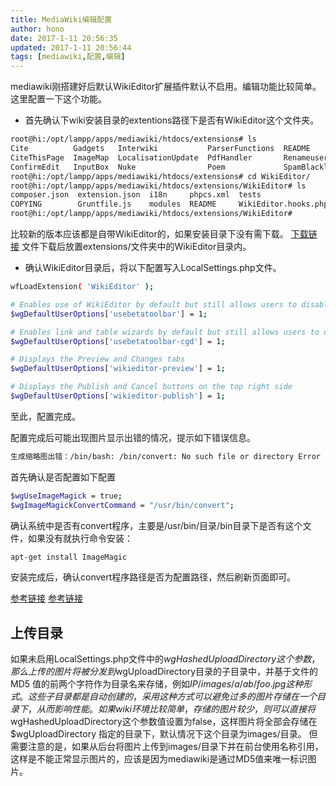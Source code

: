 ```yaml
---
title: MediaWiki编辑配置
author: hono
date: 2017-1-11 20:56:35
updated: 2017-1-11 20:56:44
tags: [mediawiki,配置,编辑]
---
```

mediawiki刚搭建好后默认WikiEditor扩展插件默认不启用。编辑功能比较简单。
这里配置一下这个功能。<!--more-->

* 首先确认下wiki安装目录的extentions路径下是否有WikiEditor这个文件夹。
```bash
root@hi:/opt/lampp/apps/mediawiki/htdocs/extensions# ls
Cite          Gadgets   Interwiki           ParserFunctions  README         SyntaxHighlight_GeSHi
CiteThisPage  ImageMap  LocalisationUpdate  PdfHandler       Renameuser     TitleBlacklist
ConfirmEdit   InputBox  Nuke                Poem             SpamBlacklist  WikiEditor
root@hi:/opt/lampp/apps/mediawiki/htdocs/extensions# cd WikiEditor/
root@hi:/opt/lampp/apps/mediawiki/htdocs/extensions/WikiEditor# ls
composer.json  extension.json  i18n     phpcs.xml  tests                 WikiEditor.php
COPYING        Gruntfile.js    modules  README     WikiEditor.hooks.php
root@hi:/opt/lampp/apps/mediawiki/htdocs/extensions/WikiEditor#
```
比较新的版本应该都是自带WikiEditor的，如果安装目录下没有需下载。
[下载链接](https://www.mediawiki.org/wiki/Special:ExtensionDistributor/WikiEditor)
文件下载后放置extensions/文件夹中的WikiEditor目录内。

* 确认WikiEditor目录后，将以下配置写入LocalSettings.php文件。
```bash
wfLoadExtension( 'WikiEditor' );

# Enables use of WikiEditor by default but still allows users to disable it in preferences
$wgDefaultUserOptions['usebetatoolbar'] = 1;

# Enables link and table wizards by default but still allows users to disable them in preferences
$wgDefaultUserOptions['usebetatoolbar-cgd'] = 1;

# Displays the Preview and Changes tabs
$wgDefaultUserOptions['wikieditor-preview'] = 1;

# Displays the Publish and Cancel buttons on the top right side
$wgDefaultUserOptions['wikieditor-publish'] = 1;
```
至此，配置完成。

配置完成后可能出现图片显示出错的情况，提示如下错误信息。
```bash
生成缩略图出错：/bin/bash: /bin/convert: No such file or directory Error code:127
```
首先确认是否配置如下配置
```bash
$wgUseImageMagick = true;  
$wgImageMagickConvertCommand = "/usr/bin/convert"; 
```
确认系统中是否有convert程序，主要是/usr/bin/目录/bin目录下是否有这个文件，如果没有就执行命令安装：
```bash
apt-get install ImageMagic
```
安装完成后，确认convert程序路径是否为配置路径，然后刷新页面即可。

[参考链接](https://www.mediawiki.org/wiki/Extension:WikiEditor/zh)
[参考链接](http://blog.csdn.net/loveaborn/article/details/44080043)

## 上传目录
如果未启用LocalSettings.php文件中的$wgHashedUploadDirectory这个参数，那么上传的图片将被分发到$wgUploadDirectory目录的子目录中，并基于文件的MD5
值的前两个字符作为目录名来存储，例如$IP/images/a/ab/foo.jpg这种形式。这些子目录都是自动创建的，采用这种方式可以避免过多的图片存储在一个目录下，从而
影响性能。如果wiki环境比较简单，存储的图片较少，则可以直接将$wgHashedUploadDirectory这个参数值设置为false，这样图片将全部会存储在$wgUploadDirectory
指定的目录下，默认情况下这个目录为images/目录。
但需要注意的是，如果从后台将图片上传到images/目录下并在前台使用名称引用，这样是不能正常显示图片的，应该是因为mediawiki是通过MD5值来唯一标识图片。




